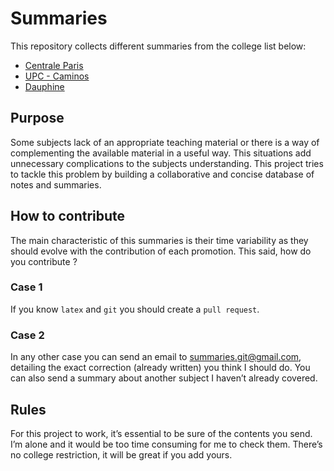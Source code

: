 # Summaries
This repository collects different summaries from the college list below:
- [Centrale Paris][5864f837]
- [UPC - Caminos][d27c36d4]
- [Dauphine][1ee6bdb2]
## Purpose
Some subjects lack of an appropriate teaching material or there is a way of complementing the available material in a useful way. This situations add  unnecessary complications to the subjects understanding. This project tries to tackle this problem by building a collaborative and concise database of notes and summaries.
## How to contribute
The main characteristic of this summaries is their time variability as they should evolve with the contribution of each promotion. This said, how do you contribute ?
### Case 1
If you know `latex` and `git` you should create a `pull request`.
### Case 2
In any other case you can send an email to summaries.git@gmail.com, detailing the exact correction (already written) you think I should do. You can also send a summary about another subject I haven’t already covered.
## Rules
For this project to work, it’s essential to be sure of the contents you send. I’m alone and it would be too time consuming for me to check them.
There’s no college restriction, it will be great if you add yours.


[5864f837]: http://www.centralesupelec.fr/ "Centrale"
[d27c36d4]: https://camins.upc.edu/en?set_language=en "Caminos"
[1ee6bdb2]: http://www.dauphine.fr/fr/index.html "Dauphine"
